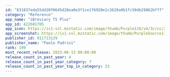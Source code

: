 ```yaml
---
id: "831837eda55dd20f0645d28ea0e3f1ce1f6920e1c3620a0b1fc50db29062bfff"
category: "Reference"
app_name: "iBreviary TS Plus"
app_id: 422601705
app_icon: https://is1-ssl.mzstatic.com/image/thumb/Purple116/v4/3c/cc/22/3ccc221a-833b-16c3-2657-b729a375d527/AppIcon-1x_U007epad-0-10-0-85-220.png/1024x1024bb.png
app_screenshot: https://is1-ssl.mzstatic.com/image/thumb/PurpleSource115/v4/43/e7/eb/43e7eb38-8c6c-aca7-710c-3cfe69076774/7fc7ddf5-a9b2-4224-892c-3a5081edb7c5_Simulator_Screen_Shot_-_iPhone_12_Pro_Max_-_2021-09-10_at_14.44.55.png/1284x2778bb.png
publisher_id: 911713129
publisher_name: "Paolo Padrini"
rank: 199
most_recent_release: 2023-06-13 00:00:00
release_count_in_past_year: 4
release_count_in_past_year_category: 7
release_count_in_past_year_top_in_category: 23
---
```

